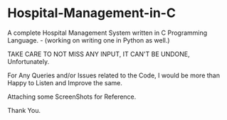 # Hospital-Management-in-C

A complete Hospital Management System written in C Programming Language.
                               - (working on writing one in Python as well.)

TAKE CARE TO NOT MISS ANY INPUT, IT CAN'T BE UNDONE, Unfortunately.

For Any Queries and/or Issues related to the Code, I would be more than Happy to Listen and Improve the same. 

Attaching some ScreenShots for Reference.

Thank You.
